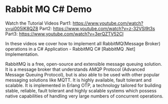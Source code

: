 # Rabbit MQ C# Demo

Watch the Tutorial Videos
Part1: https://www.youtube.com/watch?v=ui005IK8QZ8
Part2: https://www.youtube.com/watch?v=z-32VSl9t3s
Part3: https://www.youtube.com/watch?v=3erQZTV52CI

In these videos we cover how to implement all RabbitMQ(Message Broker) operations in a C# Application - RabbitMQ C# [RabbitMQ .Net] Implementation.

RabbitMQ is a free, open-source and extensible message queuing solution. It is a message broker that understands AMQP Protocol (Advanced Message Queuing Protocol), but is also able to be used with other popular messaging solutions like MQTT. It is highly available, fault tolerant and scalable. It is implemented in Erlang OTP, a technology tailored for building stable, reliable, fault tolerant and highly scalable systems which possess native capabilities of handling very large numbers of concurrent operations.
